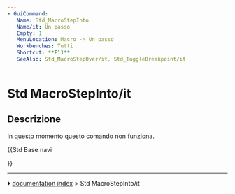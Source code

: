 ```yaml
---
- GuiCommand:
   Name: Std_MacroStepInto
   Name/it: Un passo
   Empty: 1
   MenuLocation: Macro -> Un passo 
   Workbenches: Tutti
   Shortcut: **F11**
   SeeAlso: Std_MacroStepOver/it, Std_ToggleBreakpoint/it
---
```


# Std MacroStepInto/it

## Descrizione

In questo momento questo comando non funziona.





{{Std Base navi

}}



---
⏵ [documentation index](../README.md) > Std MacroStepInto/it
